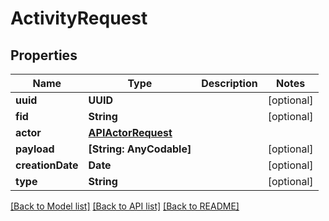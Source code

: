 # ActivityRequest

## Properties
Name | Type | Description | Notes
------------ | ------------- | ------------- | -------------
**uuid** | **UUID** |  | [optional] 
**fid** | **String** |  | [optional] 
**actor** | [**APIActorRequest**](APIActorRequest.md) |  | 
**payload** | **[String: AnyCodable]** |  | [optional] 
**creationDate** | **Date** |  | [optional] 
**type** | **String** |  | [optional] 

[[Back to Model list]](../README.md#documentation-for-models) [[Back to API list]](../README.md#documentation-for-api-endpoints) [[Back to README]](../README.md)


